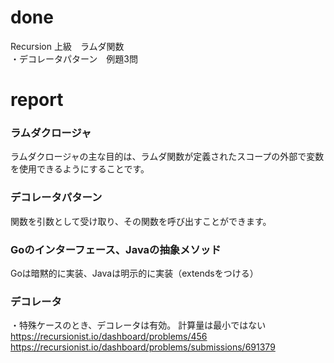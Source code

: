 # done
Recursion 上級　ラムダ関数<br>
・デコレータパターン　例題3問<br>

# report
### ラムダクロージャ
ラムダクロージャの主な目的は、ラムダ関数が定義されたスコープの外部で変数を使用できるようにすることです。<br>
### デコレータパターン
関数を引数として受け取り、その関数を呼び出すことができます。<br>

### Goのインターフェース、Javaの抽象メソッド
Goは暗黙的に実装、Javaは明示的に実装（extendsをつける）<br>

### デコレータ
・特殊ケースのとき、デコレータは有効。
計算量は最小ではない
https://recursionist.io/dashboard/problems/456
https://recursionist.io/dashboard/problems/submissions/691379